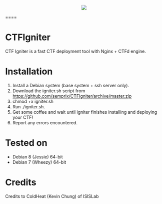 <p align="center">
<img src="https://raw.githubusercontent.com/semprix/CTFIgniter/master/assets/ctfigniter_logo.png">
</p>
====

# CTFIgniter
CTF Igniter is a fast CTF deployment tool with Nginx + CTFd engine.

# Installation
1. Install a Debian system (base system + ssh server only).
2. Download the igniter.sh script from https://github.com/semprix/CTFIgniter/archive/master.zip
3. chmod +x igniter.sh
3. Run ./igniter.sh.
4. Get some coffee and wait until igniter finishes installing and deploying your CTF!
5. Report any errors encountered.

# Tested on
 - Debian 8 (Jessie) 64-bit
 - Debian 7 (Wheezy) 64-bit

# Credits

Credits to ColdHeat (Kevin Chung) of ISISLab
